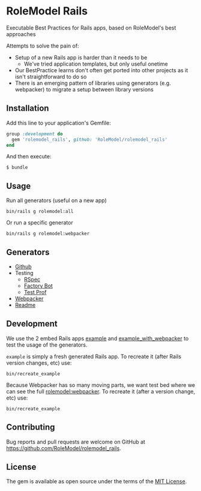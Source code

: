 # RoleModel Rails

Executable Best Practices for Rails apps, based on RoleModel's best approaches

Attempts to solve the pain of:

* Setup of a new Rails app is harder than it needs to be
  * We've tried application templates, but only useful onetime
* Our BestPractice learns don't often get ported into other projects as it isn't straightforward to do so
* There is an emerging pattern of libraries using generators (e.g. webpacker) to migrate a setup between library versions


## Installation

Add this line to your application's Gemfile:

```ruby
group :development do
  gem 'rolemodel_rails', github: 'RoleModel/rolemodel_rails'
end
```

And then execute:

    $ bundle

## Usage

Run all generators (useful on a new app)

```shell
bin/rails g rolemodel:all
```

Or run a specific generator

```shell
bin/rails g rolemodel:webpacker
```

## Generators

* [Github](./lib/generators/rolemodel/github)
* Testing
  * [RSpec](./lib/generators/rolemodel/testing/rspec)
  * [Factory Bot](./lib/generators/rolemodel/testing/factory_bot)
  * [Test Prof](./lib/generators/rolemodel/testing/test_prof)
* [Webpacker](./lib/generators/rolemodel/webpacker)
* [Readme](./lib/generators/rolemodel/readme)

## Development

We use the 2 embed Rails apps [example](./example) and [example_with_webpacker](./example_with_webpacker) to test the usage of the generators.

`example` is simply a fresh generated Rails app. To recreate it (after Rails version changes, etc) use:

```shell
bin/recreate_example
```

Because Webpacker has so many moving parts, we want test bed where we can see the full [rolemodel:webpacker](./lib/generators/rolemodel/webpacker). To recreate it (after a version change, etc) use:

```shell
bin/recreate_example
```

## Contributing

Bug reports and pull requests are welcome on GitHub at https://github.com/RoleModel/rolemodel_rails.

## License

The gem is available as open source under the terms of the [MIT License](https://opensource.org/licenses/MIT).
